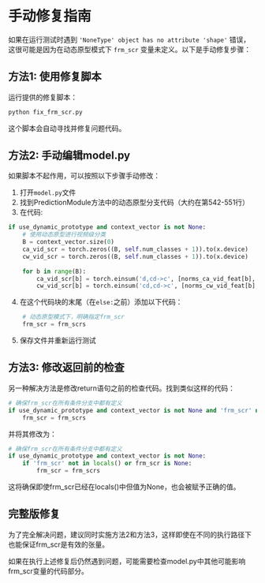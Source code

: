 # 手动修复指南

如果在运行测试时遇到 `'NoneType' object has no attribute 'shape'` 错误，这很可能是因为在动态原型模式下 `frm_scr` 变量未定义。以下是手动修复步骤：

## 方法1: 使用修复脚本

运行提供的修复脚本：
```bash
python fix_frm_scr.py
```

这个脚本会自动寻找并修复问题代码。

## 方法2: 手动编辑model.py

如果脚本不起作用，可以按照以下步骤手动修改：

1. 打开`model.py`文件
2. 找到PredictionModule方法中的动态原型分支代码（大约在第542-551行）
3. 在代码:
```python
if use_dynamic_prototype and context_vector is not None:
    # 使用动态原型进行视频级分类
    B = context_vector.size(0)
    ca_vid_scr = torch.zeros((B, self.num_classes + 1)).to(x.device)
    cw_vid_scr = torch.zeros((B, self.num_classes + 1)).to(x.device)
    
    for b in range(B):
        ca_vid_scr[b] = torch.einsum('d,cd->c', [norms_ca_vid_feat[b], dynamic_prototypes_norm[b]]) * 20.
        cw_vid_scr[b] = torch.einsum('cd,cd->c', [norms_cw_vid_feat[b], dynamic_prototypes_norm[b]]) * 20.
```

4. 在这个代码块的末尾（在`else:`之前）添加以下代码：
```python
    # 动态原型模式下，明确指定frm_scr
    frm_scr = frm_scrs
```

5. 保存文件并重新运行测试

## 方法3: 修改返回前的检查

另一种解决方法是修改return语句之前的检查代码。找到类似这样的代码：
```python
# 确保frm_scr在所有条件分支中都有定义
if use_dynamic_prototype and context_vector is not None and 'frm_scr' not in locals():
    frm_scr = frm_scrs
```

并将其修改为：
```python
# 确保frm_scr在所有条件分支中都有定义
if use_dynamic_prototype and context_vector is not None:
    if 'frm_scr' not in locals() or frm_scr is None:
        frm_scr = frm_scrs
```

这将确保即使frm_scr已经在locals()中但值为None，也会被赋予正确的值。

## 完整版修复

为了完全解决问题，建议同时实施方法2和方法3，这样即使在不同的执行路径下也能保证frm_scr是有效的张量。

如果在执行上述修复后仍然遇到问题，可能需要检查model.py中其他可能影响frm_scr变量的代码部分。



